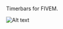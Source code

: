 Timerbars for FIVEM.

![Alt text](https://cdn.discordapp.com/attachments/315208808383381504/951405643191951390/unknown.png "Title")
